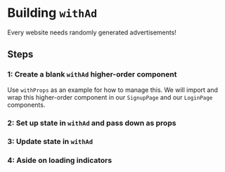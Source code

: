 # Building `withAd`

Every website needs randomly generated advertisements!

## Steps

### 1: Create a blank `withAd` higher-order component

Use `withProps` as an example for how to manage this. We will import and wrap this higher-order component in our `SignupPage` and our `LoginPage` components.

### 2: Set up state in `withAd` and pass down as props

### 3: Update state in `withAd`

### 4: Aside on loading indicators


<!--
Let's go back to our ad example. Let's say that we want different components to display ads. Maybe an article, maybe a sidebar, maybe a footer. We won't be picky, we just want to tell our application how to get the ad information, not how to render it.

We'll create a new higher-order component called `withAd` and a new `App` component which is wrapped `withAd`.

```js
// withAdConcept/withAdBeginning.js
import React, { Component } from 'react';

export default function(WrappedComponent) {
  return class extends Component {
    render() {
      console.log('withAdBeginning props', this.props)
      console.log('withAdBeginning state', this.state)

      return <WrappedComponent />
    }
  }
}
```

```js
// withAdConcept/App.js
import React, { Component } from 'react';
import withAd from './withAdBeginning';

class App extends Component {

  render() {
    console.log('app props', this.props)
    console.log('app state', this.state)
    return (
      <div>Hi from App!</div>
    );
  }

}

export default withAd(App);
```

Right now, the higher-order component is working with the wrapped component and simply rendering the wrapped component exactly as it is. If we open this in the browser, we see neither the `withAd` component and the `App` component have any props or state! This is good to start with.

We know how to fetch ads already, so we're going to create some state in the component inside of `withAd`, make the fetch every few seconds, and pass that information as props to the `App` component.

```js
// src/withAdConcept/withAdSoFetch.js
import React, { Component } from 'react';

export default function(WrappedComponent) {
  return class extends Component {
    state = {
      ad: {}
    }

    componentDidMount() {
      let counter = 1;

      // set up the timer
      this.adTimerId = setInterval(() => {
        fetch(`https://jsonplaceholder.typicode.com/photos/${++counter}`)
          .then(response => response.json())
          .then(json => {
            this.setState({
              ad: json
            })
          })
      }, 5000)
    }

    componentWillUnmount() {

      // stop the timer
      clearInterval(this.adTimerId)
    }

    render() {
      console.log('withAdBeginning props', this.props)
      console.log('withAdBeginning state', this.state)

      return <WrappedComponent ad={this.state.ad} {...this.props} />
    }
  }
}
```

The ONLY thing we changed about the `withAd` component is that we added initial state, added a fetch every five seconds, and passed that state down to the wrapped component as props. I'll also update my `App` component slightly to use the new version of `withAd`.

```js
// withAdConcept/App.js

import React, { Component } from 'react';
// import withAd from './withAdBeginning';
import withAd from './withAdSoFetch';

class App extends Component {

  render() {
    console.log('app props', this.props)
    console.log('app state', this.state)
    return (
      <div>Hi from App!</div>
    );
  }

}

export default withAd(App);
```

In the browser console, we should see the App component rerendering based on the new props it's receiving from the `withAd` higher-order component every five seconds. This is a useful HOC! Now my `App` component (or ANY component) can be wrapped with that functionality in order to receive new ads every five seconds.

The only small piece that's missing is that when we create higher-order components, we may be COMPOSING multiple higher-order components together (think something like `withRouter(withAd(connect(mstp, mdtp)(MyComponent)))`). In order to get around this we want to make sure to pass all other received props down to the wrapped component. This has already been done in the example above with the `{...this.props}` bit of code. -->

